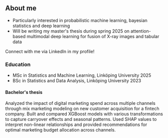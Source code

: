 ## About me
- Particularly interested in probabilistic machine learning, bayesian statistics and deep learning
- Will be writing my master's thesis during spring 2025 on attention-based multimodal deep learning for fusion of X-ray images and tabular data

Connect with me via LinkedIn in my profile!

### Education
- MSc in Statistics and Machine Learning, Linköping University 2025
- BSc in Statistics and Data Analysis, Linköping University 2023

#### Bachelor's thesis
Analyzed the impact of digital marketing spend across multiple channels through mix marketing modeling on new customer acquisition for a fintech company. Built and compared XGBoost models with various transformations to capture carryover effects and seasonal patterns. Used SHAP values to interpret non-linear relationships and provided recommendations for optimal marketing budget allocation across channels.
